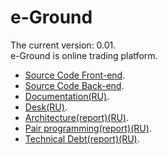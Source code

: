 # e-Ground
The current version: 0.01. </br>
e-Ground is online trading platform. </br>
- [Source Code Front-end](https://github.com/steppbol/e-Ground/tree/dev).
- [Source Code Back-end](https://github.com/steppbol/e-Ground/tree/dev-backend).
- [Documentation(RU)](https://github.com/steppbol/e-Ground/blob/master/Documentation/README.md).
- [Desk(RU)](https://trello.com/b/WMbNUcEG/e-ground).
- [Architecture(report)(RU)](https://github.com/steppbol/e-Ground/blob/master/Documentation/Architecture.md).
- [Pair programming(report)(RU)](https://github.com/steppbol/e-Ground/blob/master/Documentation/PairProgramming.md).
- [Technical Debt(report)(RU)](https://github.com/steppbol/e-Ground/blob/master/Documentation/TechnicalDebt(RU).md).
